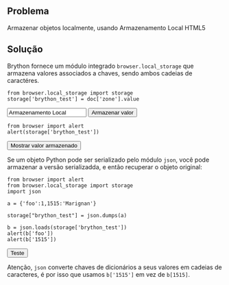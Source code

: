 Problema
--------

Armazenar objetos localmente, usando Armazenamento Local HTML5


Solução
-------

Brython fornece um módulo integrado `browser.local_storage` que
armazena valores associados a chaves, sendo ambos cadeias de
caractéres.


    from browser.local_storage import storage
    storage['brython_test'] = doc['zone'].value
    
<input id="zone" value="Armazenamento Local">
<button onclick="show_locstor(0)">Armazenar valor</button>

    from browser import alert
    alert(storage['brython_test'])

<button onclick="show_locstor(1)">Mostrar valor armazenado</button>


<script type="text/python3">
def show_locstor(num):
    src = doc.get(selector="pre.marked")[num].text
    exec(src)
</script>

Se um objeto Python pode ser serializado pelo módulo `json`, você pode
armazenar a versão serializadda, e então recuperar o objeto original:

    from browser import alert
    from browser.local_storage import storage
    import json
    
    a = {'foo':1,1515:'Marignan'}
    
    storage["brython_test"] = json.dumps(a)
    
    b = json.loads(storage['brython_test'])
    alert(b['foo'])
    alert(b['1515'])

<button onclick="show_locstor(2)">Teste</button>

Atenção, `json` converte chaves de dicionários a seus valores em
cadeias de caracteres, é por isso que usamos `b['1515']` em vez de
`b[1515]`.
